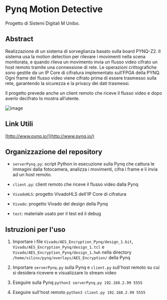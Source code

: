 # Pynq Motion Detective
Progetto di Sistemi Digitali M Unibo.

## Abstract
Realizzazione di un sistema di sorveglianza basato sulla board PYNQ-Z2. Il sistema usa la motion detection per rilevare i movimenti nella scena monitorata, e quando rileva un movimento invia un flusso video cifrato un host remoto tramite una connessione di rete. Le operazioni crittografiche sono gestite da un IP Core di cifratura implementato sull’FPGA della PYNQ. Ogni frame del flusso video viene cifrato prima di essere trasmesso sulla rete, garantendo la sicurezza e la privacy dei dati trasmessi.

Il progetto prevede anche un client remoto che riceve il flusso video e dopo averlo decifrato lo mostra all’utente.

![image](https://github.com/LucaCimino/Project_SistemiDigitali/test/image/Overview.jpg)

## Link Utili
[http://www.pynq.io/](http://www.pynq.io/)

## Organizzazione del repository

- ```serverPynq.py```: script Python in esecuzione sulla Pynq che cattura le immagini dalla fotocamera, analizza i movimenti, cifra i frame e li invia ad un host remoto.  

- ```client.py```: client remoto che riceve il flusso video dalla Pynq

- ```VivadoHLS```: progetto VivadoHLS dell'IP Core di cifratura

- ```Vivado```: progetto Vivado del design della Pynq

- ```test```: materiale usato per il test ed il debug

## Istruzioni per l'uso

1. Importare i file ```Vivado/AES_Encryption_Pynq/design_1.bit```, ```Vivado/AES_Encryption_Pynq/design_1.tcl``` e ```Vivado/AES_Encryption_Pynq/design_1.hwh``` nella directory ```/home/xilinx/pynq/overlays/AES_Encryption/``` della Pynq

2. Importare ```serverPynq.py``` sulla Pynq e ```client.py``` sull'host remoto su cui si desidera ricevere e visualizzare lo stream video

3. Eseguire sulla Pynq ```python3 serverPynq.py 192.168.2.99 5555```

4. Eseguire sull'host remoto ```python3 client.py 192.168.2.99 5555``` 
